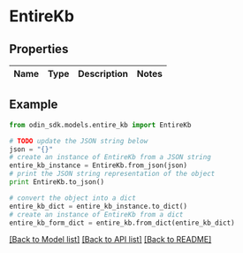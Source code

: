 # EntireKb


## Properties

Name | Type | Description | Notes
------------ | ------------- | ------------- | -------------

## Example

```python
from odin_sdk.models.entire_kb import EntireKb

# TODO update the JSON string below
json = "{}"
# create an instance of EntireKb from a JSON string
entire_kb_instance = EntireKb.from_json(json)
# print the JSON string representation of the object
print EntireKb.to_json()

# convert the object into a dict
entire_kb_dict = entire_kb_instance.to_dict()
# create an instance of EntireKb from a dict
entire_kb_form_dict = entire_kb.from_dict(entire_kb_dict)
```
[[Back to Model list]](../README.md#documentation-for-models) [[Back to API list]](../README.md#documentation-for-api-endpoints) [[Back to README]](../README.md)


